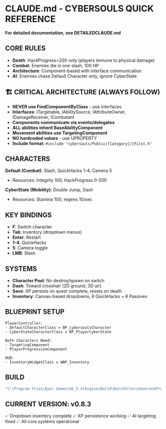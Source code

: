 # CLAUDE.md - CYBERSOULS QUICK REFERENCE

**For detailed documentation, see DETAILEDCLAUDE.md**

## CORE RULES
- **Death**: HackProgress=200 only (players immune to physical damage)
- **Combat**: Enemies die in one slash, 100 HP
- **Architecture**: Component-based with interface communication
- **AI**: Enemies chase Default Character only, ignore CyberState

## 🏗️ CRITICAL ARCHITECTURE (ALWAYS FOLLOW)
- **NEVER use FindComponentByClass** - use interfaces
- **Interfaces**: ITargetable, IAbilitySource, IAttributeOwner, IDamageReceiver, ICombatant
- **Components communicate via events/delegates**
- **ALL abilities inherit BaseAbilityComponent**
- **Movement abilities use TargetingComponent**
- **NO hardcoded values** - use UPROPERTY
- **Include format**: `#include "cybersouls/Public/[Category]/[File].h"`

## CHARACTERS

**Default (Combat)**: Slash, QuickHacks 1-4, Camera 5
- Resources: Integrity 100, HackProgress 0-200

**CyberState (Mobility)**: Double Jump, Dash
- Resources: Stamina 100, regens 10/sec

## KEY BINDINGS
- **F**: Switch character
- **Tab**: Inventory (dropdown menus)
- **Enter**: Restart
- **1-4**: QuickHacks
- **5**: Camera toggle
- **LMB**: Slash

## SYSTEMS
- **Character Pool**: No destroy/spawn on switch
- **Dash**: Toward crosshair (2D ground, 3D air)
- **Save**: XP persists on quest complete, resets on death
- **Inventory**: Canvas-based dropdowns, 8 QuickHacks + 6 Passives

## BLUEPRINT SETUP
```
PlayerController:
- DefaultCharacterClass = BP_cybersoulsCharacter
- CyberStateCharacterClass = BP_PlayerCyberState

Both Characters Need:
- TargetingComponent
- PlayerProgressionComponent

HUD:
- InventoryWidgetClass = WBP_Inventory
```

## BUILD
```bash
"C:\Program Files\Epic Games\UE_5.4\Engine\Build\BatchFiles\GenerateProjectFiles.bat" "D:\Unreal Projects\cybersouls\cybersouls.uproject" -Game
```

## CURRENT VERSION: v0.8.3
✅ Dropdown inventory complete
✅ XP persistence working
✅ AI targeting fixed
✅ All core systems operational